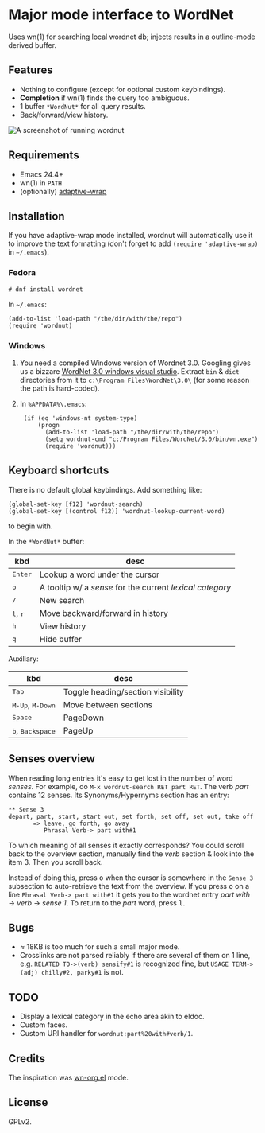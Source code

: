 # Major mode interface to WordNet

Uses wn(1) for searching local wordnet db; injects results in a
outline-mode derived buffer.

## Features

* Nothing to configure (except for optional custom keybindings).
* **Completion** if wn(1) finds the query too ambiguous.
* 1 buffer `*WordNut*` for all query results.
* Back/forward/view history.

![A screenshot of running wordnut](https://raw.github.com/gromnitsky/wordnut/master/screenshot1.png)

## Requirements

* Emacs 24.4+
* wn(1) in `PATH`
* (optionally)
  [adaptive-wrap](http://elpa.gnu.org/packages/adaptive-wrap.html)

## Installation

If you have adaptive-wrap mode installed, wordnut will automatically
use it to improve the text formatting (don't forget to add `(require
'adaptive-wrap)` in `~/.emacs`).

### Fedora

	# dnf install wordnet

In `~/.emacs`:

	(add-to-list 'load-path "/the/dir/with/the/repo")
	(require 'wordnut)

### Windows

1. You need a compiled Windows version of Wordnet 3.0. Googling gives
   us a bizzare
   [WordNet 3.0 windows visual studio](http://sourceforge.net/projects/wordnet30forwin/files/WordNet%203.0/3.0.2/WordNet_3.0_win32.zip). Extract
   `bin` & `dict` directories from it to `c:\Program
   Files\WordNet\3.0\` (for some reason the path is hard-coded).

2. In `%APPDATA%\.emacs`:

		(if (eq 'windows-nt system-type)
			(progn
			  (add-to-list 'load-path "/the/dir/with/the/repo")
			  (setq wordnut-cmd "c:/Program Files/WordNet/3.0/bin/wn.exe")
			  (require 'wordnut)))

## Keyboard shortcuts

There is no default global keybindings. Add something like:

	(global-set-key [f12] 'wordnut-search)
	(global-set-key [(control f12)] 'wordnut-lookup-current-word)

to begin with.

In the `*WordNut*` buffer:

kbd                        | desc
-------------------------- | -------------
<kbd>Enter</kbd>           | Lookup a word under the cursor
<kbd>o</kbd>               | A tooltip w/ a _sense_ for the current _lexical category_
<kbd>/</kbd>               | New search
<kbd>l</kbd>, <kbd>r</kbd> | Move backward/forward in history
<kbd>h</kbd>               | View history
<kbd>q</kbd>               | Hide buffer

Auxiliary:

kbd                                  | desc
------------------------------------ | -------------
<kbd>Tab</kbd>                       | Toggle heading/section visibility
<kbd>M-Up</kbd>, <kbd>M-Down</kbd>   | Move between sections
<kbd>Space</kbd>                     | PageDown
<kbd>b</kbd>, <kbd>Backspace</kbd>   | PageUp

## Senses overview

When reading long entries it's easy to get lost in the number of word
_senses_. For example, do `M-x wordnut-search RET part RET`. The verb
_part_ contains 12 senses. Its Synonyms/Hypernyms section has an
entry:

~~~
** Sense 3
depart, part, start, start out, set forth, set off, set out, take off
	   => leave, go forth, go away
		  Phrasal Verb-> part with#1
~~~

To which meaning of all senses it exactly corresponds? You could
scroll back to the overview section, manually find the _verb_ section
& look into the item 3. Then you scroll back.

Instead of doing this, press <kbd>o</kbd> when the cursor is somewhere
in the `Sense 3` subsection to auto-retrieve the text from the
overview. If you press <kbd>o</kbd> on a line `Phrasal Verb-> part
with#1` it gets you to the wordnet entry _part with_ → _verb_ → _sense
1_. To return to the _part_ word, press <kbd>l</kbd>.

## Bugs

* ≈ 18KB is too much for such a small major mode.
* Crosslinks are not parsed reliably if there are several of them on 1
  line, e.g. `RELATED TO->(verb) sensify#1` is recognized fine, but
  `USAGE TERM->(adj) chilly#2, parky#1` is not.

## TODO

* Display a lexical category in the echo area akin to eldoc.
* Custom faces.
* Custom URI handler for `wordnut:part%20with#verb/1`.

## Credits

The inspiration was [wn-org.el](http://emacswiki.org/emacs/wn-org.el)
mode.

## License

GPLv2.

